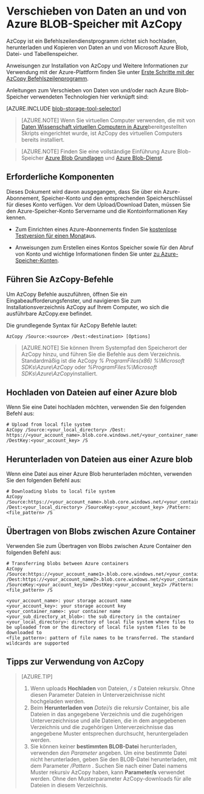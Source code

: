 <properties
    pageTitle="Verschieben von Daten an und von Azure BLOB-Speicher mit AzCopy | Microsoft Azure"
    description="Verschieben von Daten an und von Azure BLOB-Speicher mit AzCopy"
    services="machine-learning,storage"
    documentationCenter=""
    authors="bradsev"
    manager="jhubbard"
    editor="cgronlun" />

<tags
    ms.service="machine-learning"
    ms.workload="data-services"
    ms.tgt_pltfrm="na"
    ms.devlang="na"
    ms.topic="article"
    ms.date="09/14/2016"
    ms.author="bradsev" />

# <a name="move-data-to-and-from-azure-blob-storage-using-azcopy"></a>Verschieben von Daten an und von Azure BLOB-Speicher mit AzCopy

AzCopy ist ein Befehlszeilendienstprogramm richtet sich hochladen, herunterladen und Kopieren von Daten an und von Microsoft Azure Blob, Datei- und Tabellenspeicher.

Anweisungen zur Installation von AzCopy und Weitere Informationen zur Verwendung mit der Azure-Plattform finden Sie unter [Erste Schritte mit der AzCopy Befehlszeilenprogramm](../storage/storage-use-azcopy.md).

Anleitungen zum Verschieben von Daten von und/oder nach Azure Blob-Speicher verwendeten Technologien hier verknüpft sind:

[AZURE.INCLUDE [blob-storage-tool-selector](../../includes/machine-learning-blob-storage-tool-selector.md)]


> [AZURE.NOTE] Wenn Sie virtuellen Computer verwenden, die mit von [Daten Wissenschaft virtuellen Computern in Azure](machine-learning-data-science-virtual-machines.md)bereitgestellten Skripts eingerichtet wurde, ist AzCopy des virtuellen Computers bereits installiert.

> [AZURE.NOTE] Finden Sie eine vollständige Einführung Azure Blob-Speicher [Azure Blob Grundlagen](../storage/storage-dotnet-how-to-use-blobs.md) und [Azure Blob-Dienst](https://msdn.microsoft.com/library/azure/dd179376.aspx).


## <a name="prerequisites"></a>Erforderliche Komponenten

Dieses Dokument wird davon ausgegangen, dass Sie über ein Azure-Abonnement, Speicher-Konto und den entsprechenden Speicherschlüssel für dieses Konto verfügen. Vor dem Upload/Download Daten, müssen Sie den Azure-Speicher-Konto Servername und die Kontoinformationen Key kennen.

- Zum Einrichten eines Azure-Abonnements finden Sie [kostenlose Testversion für einen Monat](https://azure.microsoft.com/pricing/free-trial/)aus.

- Anweisungen zum Erstellen eines Kontos Speicher sowie für den Abruf von Konto und wichtige Informationen finden Sie unter [zu Azure-Speicher-Konten](../storage/storage-create-storage-account.md).


## <a name="run-azcopy-commands"></a>Führen Sie AzCopy-Befehle

Um AzCopy Befehle auszuführen, öffnen Sie ein Eingabeaufforderungsfenster, und navigieren Sie zum Installationsverzeichnis AzCopy auf Ihrem Computer, wo sich die ausführbare AzCopy.exe befindet. 

Die grundlegende Syntax für AzCopy Befehle lautet:

    AzCopy /Source:<source> /Dest:<destination> [Options]

>[AZURE.NOTE] Sie können Ihrem Systempfad den Speicherort der AzCopy hinzu, und führen Sie die Befehle aus dem Verzeichnis. Standardmäßig ist die AzCopy *% ProgramFiles(x86) %\Microsoft SDKs\Azure\AzCopy* oder *%ProgramFiles%\Microsoft SDKs\Azure\AzCopy*installiert.

## <a name="upload-files-to-an-azure-blob"></a>Hochladen von Dateien auf einer Azure blob

Wenn Sie eine Datei hochladen möchten, verwenden Sie den folgenden Befehl aus:

    # Upload from local file system
    AzCopy /Source:<your_local_directory> /Dest: https://<your_account_name>.blob.core.windows.net/<your_container_name> /DestKey:<your_account_key> /S


## <a name="download-files-from-an-azure-blob"></a>Herunterladen von Dateien aus einer Azure blob

Wenn eine Datei aus einer Azure Blob herunterladen möchten, verwenden Sie den folgenden Befehl aus:

    # Downloading blobs to local file system
    AzCopy /Source:https://<your_account_name>.blob.core.windows.net/<your_container_name>/<your_sub_directory_at_blob>  /Dest:<your_local_directory> /SourceKey:<your_account_key> /Pattern:<file_pattern> /S


## <a name="transfer-blobs-between-azure-containers"></a>Übertragen von Blobs zwischen Azure Container

Verwenden Sie zum Übertragen von Blobs zwischen Azure Container den folgenden Befehl aus:

    # Transferring blobs between Azure containers
    AzCopy /Source:https://<your_account_name1>.blob.core.windows.net/<your_container_name1>/<your_sub_directory_at_blob1> /Dest:https://<your_account_name2>.blob.core.windows.net/<your_container_name2>/<your_sub_directory_at_blob2> /SourceKey:<your_account_key1> /DestKey:<your_account_key2> /Pattern:<file_pattern> /S

    <your_account_name>: your storage account name
    <your_account_key>: your storage account key
    <your_container_name>: your container name
    <your_sub_directory_at_blob>: the sub directory in the container
    <your_local_directory>: directory of local file system where files to be uploaded from or the directory of local file system files to be downloaded to
    <file_pattern>: pattern of file names to be transferred. The standard wildcards are supported


## <a name="tips-for-using-azcopy"></a>Tipps zur Verwendung von AzCopy

> [AZURE.TIP]   
> 1. Wenn uploads **Hochladen** von Dateien, */ s* Dateien rekursiv. Ohne diesen Parameter Dateien in Unterverzeichnisse nicht hochgeladen werden.  
> 2. Beim **Herunterladen von** *Datei/s* die rekursiv Container, bis alle Dateien in das angegebene Verzeichnis und die zugehörigen Unterverzeichnisse und alle Dateien, die in dem angegebenen Verzeichnis und die zugehörigen Unterverzeichnisse das angegebene Muster entsprechen durchsucht, heruntergeladen werden.  
> 3.  Sie können keiner **bestimmten BLOB-Datei** herunterladen, verwenden *den Parameter* angeben. Um eine bestimmte Datei nicht herunterladen, geben Sie den BLOB-Datei herunterladen, mit dem Parameter */Pattern* . Suchen Sie nach einer Datei namens Muster rekursiv AzCopy haben, kann **Parameter/s** verwendet werden. Ohne den Musterparameter AzCopy-downloads für alle Dateien in diesem Verzeichnis.
